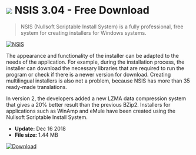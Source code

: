 # ![](https://cdn.softexe.net/static/icon/win.gif) NSIS 3.04 - Free Download

> NSIS (Nullsoft Scriptable Install System) is a fully professional, free system for creating installers for Windows systems.

[![NSIS](https://gallery.dpcdn.pl/imgc/Tools/159/g_-_420x350_1.5_-_x20091027182723.png)](https://softexe.net/win/development-it/installers/nsis:adea.html)

The appearance and functionality of the installer can be adapted to the needs of the application. For example, during the installation process, the installer can download the necessary libraries that are required to run the program or check if there is a newer version for download. Creating multilingual installers is also not a problem, because NSIS has more than 35 ready-made translations.
 
 In version 2, the developers added a new LZMA data compression system that gives a 20% better result than the previous BZip2. Installers for applications such as WinAmp and eMule have been created using the Nullsoft Scriptable Install System.


- **Update:** Dec 16 2018
- **File size:** 1.44 MB

[![Download](https://cdn.softexe.net/static/img/download.png)](https://softexe.net/win/development-it/installers/nsis:adea.html)

